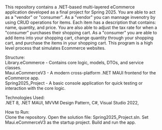 This repository contains a .NET-based multi-layered eCommerce application developed as a final project for Spring 2025. You are able to act as a "vendor" or "consumer". 
As a "vendor" you can mannage invenotry by using CRUD operations for items. Each item has a description that contains: name, quantity, and price. You are also able to 
adjust the tax rate for when a "consumer" purchases their shopping cart. As a "consumer" you are able to add items into your shopping cart, change quantity through 
your shopping cart, and purchase the items in your shopping cart. This program is a high level process that simulates Ecommerce websites.

Structure:            
Library.eCommerce - Contains core logic, models, DTOs, and service classes.   
Maui.eCommerceV3 - A modern cross-platform .NET MAUI frontend for the eCommerce app.   
Spring2025_Project - A basic console application for quick testing or interaction with the core logic.   

Technologies Used:                                             
.NET 8, 
.NET MAUI, 
MVVM Design Pattern, 
C#, 
Visual Studio 2022, 

How to Run:                                           
Clone the repository.
Open the solution file: Spring2025_Project.sln.
Set Maui.eCommerceV3 as the startup project.
Build and run the app.
